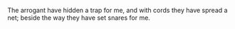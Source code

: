The arrogant have hidden a trap for me, and with cords they have spread a net; beside the way they have set snares for me.
